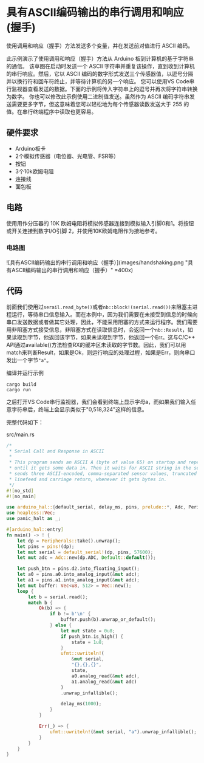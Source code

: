 # 具有ASCII编码输出的串行调用和响应(握手)
使用调用和响应（握手）方法发送多个变量，并在发送前对值进行 ASCII 编码。

此示例演示了使用调用和响应（握手）方法从 Arduino 板到计算机的基于字符串的通信。
该草图在启动时发送一个 ASCII 字符串并重复该操作，直到收到计算机的串行响应。然后，它以 ASCII 编码的数字形式发送三个传感器值，以逗号分隔并以换行符和回车符终止，并等待计算机的另一个响应。
您可以使用VS Code串行监视器查看发送的数据。下面的示例将传入字符串上的逗号并再次将字符串转换为数字。 
你也可以修改此示例使用二进制值发送。虽然作为 ASCII 编码字符串发送需要更多字节，但这意味着您可以轻松地为每个传感器读数发送大于 255 的值。在串行终端程序中读取也更容易。

## 硬件要求
- Arduino板卡
- 2个模拟传感器（电位器、光电管、FSR等）
- 按钮
- 3个10k欧姆电阻
- 连接线
- 面包板

## 电路
使用用作分压器的 10K 欧姆电阻将模拟传感器连接到模拟输入引脚0和1。将按钮或开关连接到数字I/O引脚 2，并使用10K欧姆电阻作为接地参考。

### 电路图
![具有ASCII编码输出的串行调用和响应（握手）](images/handshaking.png "具有ASCII编码输出的串行调用和响应（握手）" =400x)

## 代码
前面我们使用过`serail.read_byte()`或者`nb::block!(serial.read())`来阻塞主进程运行，等待串口信息输入。而在本例中，因为我们需要在未接受到信息的时候向串口发送数据或者做其它处理，因此，不能采用阻塞的方式来运行程序。我们需要用非阻塞方式接受信息，非阻塞方式在读取信息时，会返回一个`nb::Result`，如果读取到字节，他返回该字节，如果未读取到字节，他返回一个Err。这与C/C++ API通过available()方法检查RX的缓冲区未读取的字节数。因此，我们可以用match来判断Result，如果是Ok，则运行响应的处理过程，如果是Err，则向串口发出一个字节`"a"`。

编译并运行示例
```shell
cargo build
cargo run
```
之后打开VS Code串行监视器，我们会看到终端上显示字母a，而如果我们输入任意字符串后，终端上会显示类似于"0,518,324"这样的信息。

完整代码如下：

src/main.rs
```rust
/*
 * Serial Call and Response in ASCII
 *
 * This program sends an ASCII A (byte of value 65) on startup and repeats that
 * until it gets some data in. Then it waits for ASCII string in the serial port, and
 * sends three ASCII-encoded, comma-separated sensor values, truncated by a
 * linefeed and carriage return, whenever it gets bytes in.
 */
#![no_std]
#![no_main]

use arduino_hal::{default_serial, delay_ms, pins, prelude::*, Adc, Peripherals};
use heapless::Vec;
use panic_halt as _;

#[arduino_hal::entry]
fn main() -> ! {
    let dp = Peripherals::take().unwrap();
    let pins = pins!(dp);
    let mut serial = default_serial!(dp, pins, 57600);
    let mut adc = Adc::new(dp.ADC, Default::default());

    let push_btn = pins.d2.into_floating_input();
    let a0 = pins.a0.into_analog_input(&mut adc);
    let a1 = pins.a1.into_analog_input(&mut adc);
    let mut buffer: Vec<u8, 512> = Vec::new();
    loop {
        let b = serial.read();
        match b {
            Ok(b) => {
                if b != b'\n' {
                    buffer.push(b).unwrap_or_default();
                } else {
                    let mut state = 0u8;
                    if push_btn.is_high() {
                        state = 1u8;
                    }
                    ufmt::uwriteln!(
                        &mut serial,
                        "{},{},{}",
                        state,
                        a0.analog_read(&mut adc),
                        a1.analog_read(&mut adc)
                    )
                    .unwrap_infallible();

                    delay_ms(1000);
                }
            }

            Err(_) => {
                ufmt::uwriteln!(&mut serial, "a").unwrap_infallible();
            }
        }
    }
}
```